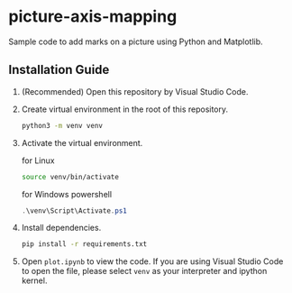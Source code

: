 # picture-axis-mapping

Sample code to add marks on a picture using Python and Matplotlib.

## Installation Guide

1. (Recommended) Open this repository by Visual Studio Code.

1. Create virtual environment in the root of this repository.

    ```bash
    python3 -m venv venv
    ```

1. Activate the virtual environment.

    for Linux
    ```bash
    source venv/bin/activate
    ```

    for Windows powershell
    ```powershell
    .\venv\Script\Activate.ps1
    ```

1. Install dependencies.

    ```bash
    pip install -r requirements.txt
    ```

1. Open `plot.ipynb` to view the code. If you are using Visual Studio Code to open the file, please select `venv` as your interpreter and ipython kernel.
